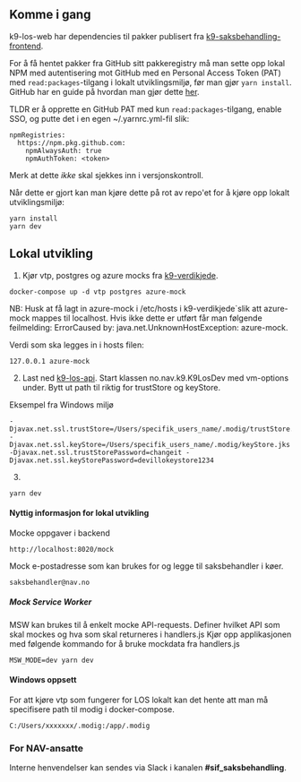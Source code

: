 ## Komme i gang

k9-los-web har dependencies til pakker publisert fra [k9-saksbehandling-frontend](https://github.com/navikt/k9-saksbehandling-frontend).

For å få hentet pakker fra GitHub sitt pakkeregistry må man sette opp lokal NPM med autentisering mot GitHub med en Personal Access Token (PAT) med `read:packages`-tilgang i lokalt utviklingsmiljø, før man gjør `yarn install`. GitHub har en guide på hvordan man gjør dette [her](https://docs.github.com/en/packages/working-with-a-github-packages-registry/working-with-the-npm-registry#authenticating-to-github-packages).

TLDR er å opprette en GitHub PAT med kun `read:packages`-tilgang, enable SSO, og putte det i en egen ~/.yarnrc.yml-fil slik:

```
npmRegistries:
  https://npm.pkg.github.com:
    npmAlwaysAuth: true
    npmAuthToken: <token>
```

Merk at dette _ikke_ skal sjekkes inn i versjonskontroll.

Når dette er gjort kan man kjøre dette på rot av repo'et for å kjøre opp lokalt utviklingsmiljø:

```
yarn install
yarn dev
```

## Lokal utvikling

1. Kjør vtp, postgres og azure mocks fra [k9-verdikjede](https://github.com/navikt/k9-verdikjede/tree/master/saksbehandling).

```
docker-compose up -d vtp postgres azure-mock
```

NB: Husk at få lagt in azure-mock i /etc/hosts i k9-verdikjede`slik att azure-mock mappes til localhost. Hvis ikke dette er utført får man følgende feilmelding: ErrorCaused by: java.net.UnknownHostException: azure-mock.

Verdi som ska legges in i hosts filen:

```
127.0.0.1 azure-mock
```

2. Last ned [k9-los-api](https://github.com/navikt/k9-los-api). Start klassen no.nav.k9.K9LosDev med vm-options under. Bytt ut path til riktig for trustStore og keyStore.

Eksempel fra Windows miljø

```
-Djavax.net.ssl.trustStore=/Users/specifik_users_name/.modig/trustStore.jks -Djavax.net.ssl.keyStore=/Users/specifik_users_name/.modig/keyStore.jks -Djavax.net.ssl.trustStorePassword=changeit -Djavax.net.ssl.keyStorePassword=devillokeystore1234
```

3.

```
yarn dev
```

#### Nyttig informasjon for lokal utvikling

Mocke oppgaver i backend

```
http://localhost:8020/mock
```

Mock e-postadresse som kan brukes for og legge til saksbehandler i køer.

```
saksbehandler@nav.no
```

##### Mock Service Worker

MSW kan brukes til å enkelt mocke API-requests.
Definer hvilket API som skal mockes og hva som skal returneres i handlers.js
Kjør opp applikasjonen med følgende kommando for å bruke mockdata fra handlers.js

```
MSW_MODE=dev yarn dev
```

#### Windows oppsett

For att kjøre vtp som fungerer for LOS lokalt kan det hente att man må specifisere path til modig i docker-compose.

```
C:/Users/xxxxxxx/.modig:/app/.modig
```

### For NAV-ansatte

Interne henvendelser kan sendes via Slack i kanalen **#sif_saksbehandling**.
